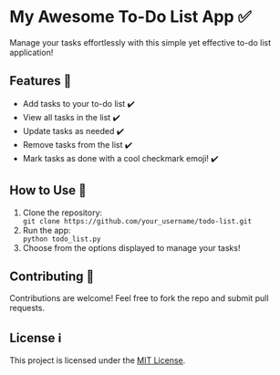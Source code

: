 <!DOCTYPE html>
<html lang="en">
<head>
    <meta charset="UTF-8">
    <meta name="viewport" content="width=device-width, initial-scale=1.0">
</head>
<body>
    <h1>My Awesome To-Do List App ✅</h1>
    <p>Manage your tasks effortlessly with this simple yet effective to-do list application!</p>
    <h2>Features 🚀</h2>
    <ul>
        <li>Add tasks to your to-do list ✔️</li>
        <li>View all tasks in the list ✔️</li>
        <li>Update tasks as needed ✔️</li>
        <li>Remove tasks from the list ✔️</li>
        <li>Mark tasks as done with a cool checkmark emoji! ✔️</li>
    </ul>
    <h2>How to Use 📝</h2>
    <ol>
        <li>Clone the repository:</li>
        <code>git clone https://github.com/your_username/todo-list.git</code>
        <li>Run the app:</li>
        <code>python todo_list.py</code>
        <li>Choose from the options displayed to manage your tasks!</li>
    </ol>
    <h2>Contributing 🤝</h2>
    <p>Contributions are welcome! Feel free to fork the repo and submit pull requests.</p>
    <h2>License ℹ️</h2>
    <p>This project is licensed under the <a href="link_to_license">MIT License</a>.</p>
</body>
</html>
